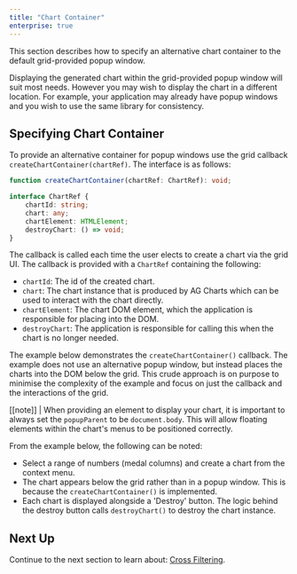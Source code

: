 ```yaml
---
title: "Chart Container"
enterprise: true
---
```


This section describes how to specify an alternative chart container to the default grid-provided popup window.


Displaying the generated chart within the grid-provided popup window will suit most needs. However you may wish to display the chart in a different location. For example, your application may already have popup windows and you wish to use the same library for consistency.

## Specifying Chart Container

To provide an alternative container for popup windows use the grid callback `createChartContainer(chartRef)`. The interface is as follows:

```ts
function createChartContainer(chartRef: ChartRef): void;

interface ChartRef {
    chartId: string;
    chart: any;
    chartElement: HTMLElement;
    destroyChart: () => void;
}
```

The callback is called each time the user elects to create a chart via the grid UI. The callback is provided with a `ChartRef` containing the following:

- `chartId`: The id of the created chart.
- `chart`: The chart instance that is produced by AG Charts which can be used to interact with the chart directly.
- `chartElement`: The chart DOM element, which the application is responsible for placing into the DOM.
- `destroyChart`: The application is responsible for calling this when the chart is no longer needed.

The example below demonstrates the `createChartContainer()` callback. The example does not use an alternative popup window, but instead places the charts into the DOM below the grid. This crude approach is on purpose to minimise the complexity of the example and focus on just the callback and the interactions of the grid.


[[note]]
| When providing an element to display your chart, it is important to always set the `popupParent` to be `document.body`. This will allow floating elements within the chart's menus to be positioned correctly.

From the example below, the following can be noted:

- Select a range of numbers (medal columns) and create a chart from the context menu.
- The chart appears below the grid rather than in a popup window. This is because the `createChartContainer()` is implemented.
- Each chart is displayed alongside a 'Destroy' button. The logic behind the destroy button calls `destroyChart()` to destroy the chart instance.

<grid-example title='Provided Container' name='provided-container' type='generated' options='{ "exampleHeight": 750, "enterprise": true }'></grid-example>

## Next Up

Continue to the next section to learn about: [Cross Filtering](/integrated-charts-cross-filtering/).

